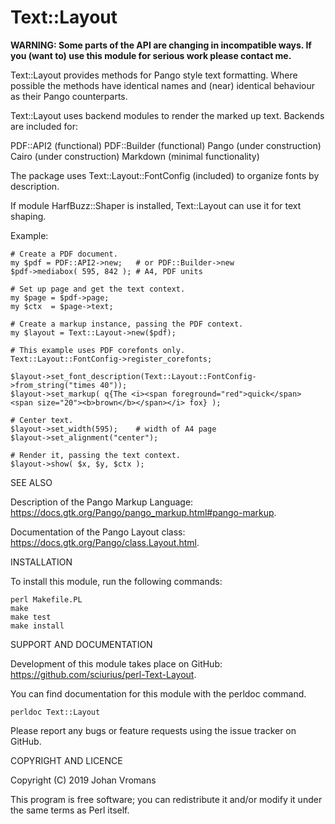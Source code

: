 # Text::Layout

**WARNING: Some parts of the API are changing in incompatible ways. If you
(want to) use this module for serious work please contact me.**

Text::Layout provides methods for Pango style text formatting. Where
possible the methods have identical names and (near) identical
behaviour as their Pango counterparts.

Text::Layout uses backend modules to render the marked up text.
Backends are included for:

  PDF::API2  (functional)
  PDF::Builder  (functional)
  Pango  (under construction)
  Cairo  (under construction)
  Markdown  (minimal functionality)

The package uses Text::Layout::FontConfig (included) to organize fonts
by description.

If module HarfBuzz::Shaper is installed, Text::Layout can use it for
text shaping.

Example:

    # Create a PDF document.
    my $pdf = PDF::API2->new;	# or PDF::Builder->new
    $pdf->mediabox( 595, 842 );	# A4, PDF units

    # Set up page and get the text context.
    my $page = $pdf->page;
    my $ctx  = $page->text;

    # Create a markup instance, passing the PDF context.
    my $layout = Text::Layout->new($pdf);

    # This example uses PDF corefonts only.
    Text::Layout::FontConfig->register_corefonts;

    $layout->set_font_description(Text::Layout::FontConfig->from_string("times 40"));
    $layout->set_markup( q{The <i><span foreground="red">quick</span> <span size="20"><b>brown</b></span></i> fox} );

    # Center text.
    $layout->set_width(595);	# width of A4 page
    $layout->set_alignment("center");

    # Render it, passing the text context.
    $layout->show( $x, $y, $ctx );

SEE ALSO

Description of the Pango Markup Language:
https://docs.gtk.org/Pango/pango_markup.html#pango-markup.

Documentation of the Pango Layout class:
https://docs.gtk.org/Pango/class.Layout.html.

INSTALLATION

To install this module, run the following commands:

	perl Makefile.PL
	make
	make test
	make install

SUPPORT AND DOCUMENTATION

Development of this module takes place on GitHub:
https://github.com/sciurius/perl-Text-Layout.

You can find documentation for this module with the perldoc command.

    perldoc Text::Layout

Please report any bugs or feature requests using the issue tracker on
GitHub.

COPYRIGHT AND LICENCE

Copyright (C) 2019 Johan Vromans

This program is free software; you can redistribute it and/or modify it
under the same terms as Perl itself.

